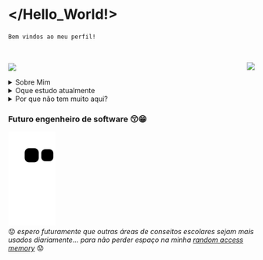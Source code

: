 # </Hello_World!>

`Bem vindos ao meu perfil!`

<br>


<img align="center" src="https://github-readme-stats.vercel.app/api?username=artumosgoc&show_icons=true&theme=dracula&include_all_commits=true&count_private=true"/> <img align="right" src="https://camo.githubusercontent.com/d01a201058b04552f5109a5199a4abd6e9cde6ef576848e18be97214cf275f1c/68747470733a2f2f692e70696e696d672e636f6d2f6f726967696e616c732f35312f37322f62652f35313732626532396462653236336231363833623930303130633666313665652e676966"/> 
 
  <details>
    <summary>Sobre Mim</summary>
  
 - ESTUDANTE DO ENSINO MÉDIO 
- ALUNO DA [CODAQUI](https://www.codaqui.dev/)
- ALUNO DA FUNDAÇÃO EDUCERE
  </details>
  <details>
    <summary>Oque estudo atualmente</summary>
 
  `C#`
  `CPP`
  `JS`
  `CSS`
  `Python`
  `HTML`
 
 <img src="https://camo.githubusercontent.com/52045ed9d775b4ac9286e51c28b878edca6bb1750815b423c8d06c7976040ab7/68747470733a2f2f6d617274696e63686176657a2e6769746875622e696f2f4173736574732f4c6f676f732f6373686172702e737667" width="40" height="40"/>
 <img src="https://user-images.githubusercontent.com/42747200/46140125-da084900-c26d-11e8-8ea7-c45ae6306309.png" width="35" height="40"/>
 <img src="https://user-images.githubusercontent.com/4727/38117842-2d270f22-336c-11e8-8413-e5daf9ae41e9.png" width="35" height="40"/>
 <img src="https://cdn-icons-png.flaticon.com/512/136/136527.png" width="35" height="40"/>
 <img src="https://cdn-icons-png.flaticon.com/512/5968/5968350.png" width="35" height="40"/>
 <img src="https://cdn-icons-png.flaticon.com/512/136/136528.png" width="35" height="40"/>
 
 </details>
 <details>
   <summary>Por que não tem muito aqui?</summary>
 <br>
 
 
  - Começei a postar coisas recentemente aqui, com o tempo irei adicionando mais coisas ao perfil.

</details>
 
    
###  Futuro engenheiro de software :kissing_closed_eyes::grin:
![Snake animation](https://github.com/ArtumosGoc/ArtumosGoc/blob/output/github-contribution-grid-snake.svg)<br>
:worried: *espero futuramente que outras áreas de conseitos escolares sejam mais usados diariamente... para não perder espaço na minha [random access memory](https://www.techtudo.com.br/noticias/2012/02/o-que-e-memoria-ram-e-qual-sua-funcao.ghtml)* :worried:


